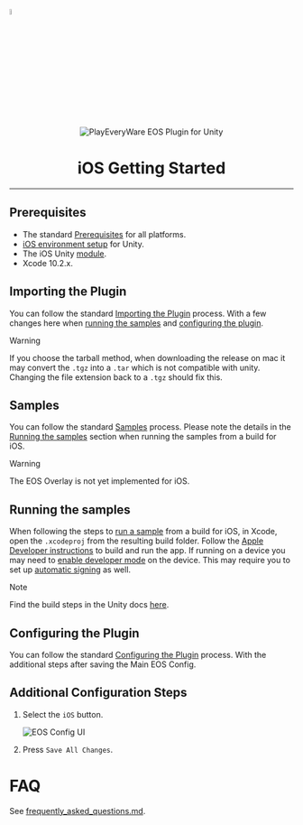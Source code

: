 <a href="/README.md"><img src="/com.playeveryware.eos/Documentation~/images/PlayEveryWareLogo.gif" alt="Lobby Screenshot" width="5%"/></a>

<div align="center"> <img src="/com.playeveryware.eos/Documentation~/images/EOSPluginLogo.png" alt="PlayEveryWare EOS Plugin for Unity" /> </div>


# <div align="center">iOS Getting Started</div>
---

## Prerequisites

* The standard <a href="/README.md#prerequisites">Prerequisites</a> for all platforms.
* <a href="https://docs.unity3d.com/2021.3/Documentation/Manual/ios-environment-setup.html">iOS environment setup</a> for Unity.
* The iOS Unity <a href="https://docs.unity3d.com/hub/manual/AddModules.html">module</a>.
* Xcode 10.2.x.

## Importing the Plugin

You can follow the standard <a href="/README.md#importing-the-plugin">Importing the Plugin</a> process. With a few changes here when <a href="#running-the-samples">running the samples</a> and <a href="#configuring-the-plugin">configuring the plugin</a>.

> [!WARNING]
> If you choose the tarball method, when downloading the release on mac it may convert the `.tgz` into a `.tar` which is not compatible with unity. Changing the file extension back to a `.tgz` should fix this.

## Samples

You can follow the standard <a href="/README.md#samples">Samples</a> process. Please note the details in the <a href="#running-the-samples">Running the samples</a> section when running the samples from a build for iOS.

> [!WARNING]
> The EOS Overlay is not yet implemented for iOS.

## Running the samples

When following the steps to <a href="/README.md#running-the-samples">run a sample</a> from a build for iOS, in Xcode, open the `.xcodeproj` from the resulting build folder. Follow the [Apple Developer instructions](https://developer.apple.com/documentation/xcode/running-your-app-in-simulator-or-on-a-device) to build and run the app. If running on a device you may need to <a href="https://developer.apple.com/documentation/xcode/enabling-developer-mode-on-a-device">enable developer mode</a> on the device. This may require you to set up <a href="https://help.apple.com/xcode/mac/current/#/dev80cc24546">automatic signing</a> as well.

> [!NOTE]
> Find the build steps in the Unity docs <a href="https://docs.unity3d.com/2021.3/Documentation/Manual/iphone-BuildProcess.html">here</a>.

## Configuring the Plugin

You can follow the standard <a href="/README.md#configuring-the-plugin">Configuring the Plugin</a> process. With the additional steps after saving the Main EOS Config.

## Additional Configuration Steps

1. Select the `iOS` button.

    ![EOS Config UI](/com.playeveryware.eos/Documentation~/images/eosconfig_ui_ios.gif)

2. Press `Save All Changes`.

# FAQ

See [frequently_asked_questions.md](/com.playeveryware.eos/Documentation~/frequently_asked_questions.md).
